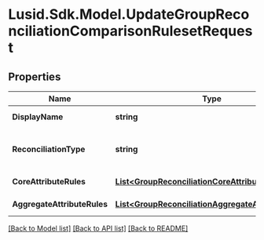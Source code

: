 # Lusid.Sdk.Model.UpdateGroupReconciliationComparisonRulesetRequest

## Properties

Name | Type | Description | Notes
------------ | ------------- | ------------- | -------------
**DisplayName** | **string** | The name of the ruleset | 
**ReconciliationType** | **string** | The type of reconciliation to perform. \&quot;Holding\&quot; | \&quot;Transaction\&quot; | \&quot;Valuation\&quot; | 
**CoreAttributeRules** | [**List&lt;GroupReconciliationCoreAttributeRule&gt;**](GroupReconciliationCoreAttributeRule.md) | The core comparison rules | 
**AggregateAttributeRules** | [**List&lt;GroupReconciliationAggregateAttributeRule&gt;**](GroupReconciliationAggregateAttributeRule.md) | The aggregate comparison rules | 

[[Back to Model list]](../README.md#documentation-for-models) [[Back to API list]](../README.md#documentation-for-api-endpoints) [[Back to README]](../README.md)

